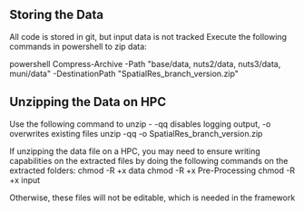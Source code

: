 ## Storing the Data
All code is stored in git, but input data is not tracked
Execute the following commands in powershell to zip data:

powershell Compress-Archive -Path "base/data, nuts2/data, nuts3/data, muni/data" -DestinationPath "SpatialRes_branch_version.zip"

## Unzipping the Data on HPC
Use the following command to unzip - -qq disables logging output, -o overwrites existing files 
unzip -qq -o SpatialRes_branch_version.zip

If unzipping the data file on a HPC, you may need to ensure writing capabilities on the extracted files by doing the following commands on the extracted folders: 
chmod -R +x data
chmod -R +x Pre-Processing
chmod -R +x input

Otherwise, these files will not be editable, which is needed in the framework